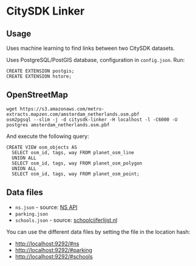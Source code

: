# CitySDK Linker

## Usage

Uses machine learning to find links between two CitySDK datasets.

Uses PostgreSQL/PostGIS database, configuration in `config.json`. Run:

    CREATE EXTENSION postgis;
    CREATE EXTENSION hstore;

## OpenStreetMap

    wget https://s3.amazonaws.com/metro-extracts.mapzen.com/amsterdam_netherlands.osm.pbf
    osm2pgsql --slim -j -d citysdk-linker -H localhost -l -C6000 -U postgres amsterdam_netherlands.osm.pbf

And execute the following query:

    CREATE VIEW osm_objects AS
      SELECT osm_id, tags, way FROM planet_osm_line
      UNION ALL
      SELECT osm_id, tags, way FROM planet_osm_polygon
      UNION ALL
      SELECT osm_id, tags, way FROM planet_osm_point;

## Data files

- `ns.json` - source: [NS API](http://www.ns.nl/api/home)
- `parking.json`
- `schools.json` - source: [schoolcijferlijst.nl](http://www.schoolcijferlijst.nl/)

You can use the different data files by setting the file in the location hash:

- [http://localhost:9292/#ns](http://localhost:9292/#ns)
- [http://localhost:9292/#parking](http://localhost:9292/#parking)
- [http://localhost:9292/#schools](http://localhost:9292/#schools)
